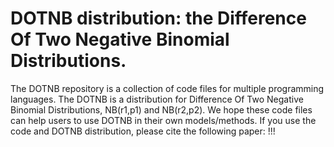 # DOTNB distribution: the Difference Of Two Negative Binomial Distributions.
The DOTNB repository is a collection of code files for multiple programming languages.
The DOTNB is a distribution for Difference Of Two Negative Binomial Distributions, NB(r1,p1) and NB(r2,p2).
We hope these code files can help users to use DOTNB in their own models/methods.
If you use the code and DOTNB distribution, please cite the following paper:
!!!

